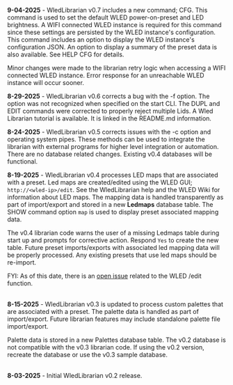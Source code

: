 **9-04-2025** - WledLibrarian v0.7 includes a new command; CFG. This command is used to set the default
WLED power-on-preset and LED brightness. A WIFI connected WLED instance is required for this command 
since these settings are persisted by the WLED instance's configuration. This command includes an option
to display the WLED instance's configuration JSON. An option to display a summary of the preset data is
also available. See HELP CFG for details.

Minor changes were made to the librarian retry logic when accessing a WIFI connected WLED instance. Error 
response for an unreachable WLED instance will occur sooner.

**8-29-2025** - WledLibrarian v0.6 corrects a bug with the -f option. The option was not recognized
when specified on the start CLI. The DUPL and EDIT commands were corrected to properly reject multiple
Lids. A Wled Librarian tutorial is available. It is linked in the README.md information.

**8-24-2025** - WledLibrarian v0.5 corrects issues with the -c option and operating system pipes. These
methods can be used to integrate the librarian with external programs for higher level integration or
automation. There are no database related changes. Existing v0.4 databases will be functional.<br/> 

**8-19-2025** - WledLibrarian v0.4 processes LED maps that are associated with a preset. Led maps
are created/edited using the WLED GUI; `http://<wled-ip>/edit`. See the WledLibrarian help and 
the WLED Wiki for information about LED maps. The mapping data is handled transparently as part of 
import/export and stored in a new **Ledmaps** database table. The SHOW command option `map` is used 
to display preset associated mapping data.<br/> 

The v0.4 librarian code warns the user of a missing Ledmaps table during start up and prompts for
corrective action. Respond `Yes` to create the new table. Future preset imports/exports with 
associated led mapping data will be properly processed. Any existing presets that use led maps
should be re-import.<br/>

FYI: As of this date, there is an [open issue](https://github.com/wled/WLED/issues/1592)
related to the WLED /edit function.<br/><br/>

**8-15-2025** - WledLibrarian v0.3 is updated to process custom palettes that are associated with a 
preset. The palette data is handled as part of import/export. Future librarian features may include 
standalone palette file import/export.<br/>

Palette data is stored in a new Palettes database table. The v0.2 database is not compatible with 
the v0.3 librarian code. If using the v0.2 version, recreate the database or use the v0.3 sample 
database.<br/><br/>

**8-03-2025** - Initial WledLibrarian v0.2 release.
